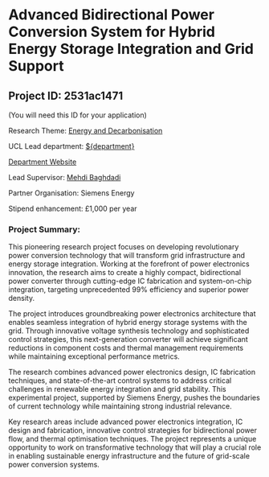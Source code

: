 # Advanced Bidirectional Power Conversion System for Hybrid Energy Storage Integration and Grid Support

## Project ID: **2531ac1471**
(You will need this ID for your application)

Research Theme: [Energy and Decarbonisation](../themes/energy-and-decarbonisation.md)

UCL Lead department: [${department}](../departments/mechanical-engineering.md)

[Department Website](https://www.ucl.ac.uk/mechanical-engineering)

Lead Supervisor: [Mehdi Baghdadi](https://profiles.ucl.ac.uk/65762)

Partner Organisation: Siemens Energy

Stipend enhancement: £1,000 per year

### Project Summary:

This pioneering research project focuses on developing revolutionary power conversion technology that will transform grid infrastructure and energy storage integration. Working at the forefront of power electronics innovation, the research aims to create a highly compact, bidirectional power converter through cutting-edge IC fabrication and system-on-chip integration, targeting unprecedented 99% efficiency and superior power density.

The project introduces groundbreaking power electronics architecture that enables seamless integration of hybrid energy storage systems with the grid. Through innovative voltage synthesis technology and sophisticated control strategies, this next-generation converter will achieve significant reductions in component costs and thermal management requirements while maintaining exceptional performance metrics.

The research combines advanced power electronics design, IC fabrication techniques, and state-of-the-art control systems to address critical challenges in renewable energy integration and grid stability. This experimental project, supported by Siemens Energy, pushes the boundaries of current technology while maintaining strong industrial relevance.

Key research areas include advanced power electronics integration, IC design and fabrication, innovative control strategies for bidirectional power flow, and thermal optimisation techniques. The project represents a unique opportunity to work on transformative technology that will play a crucial role in enabling sustainable energy infrastructure and the future of grid-scale power conversion systems.
